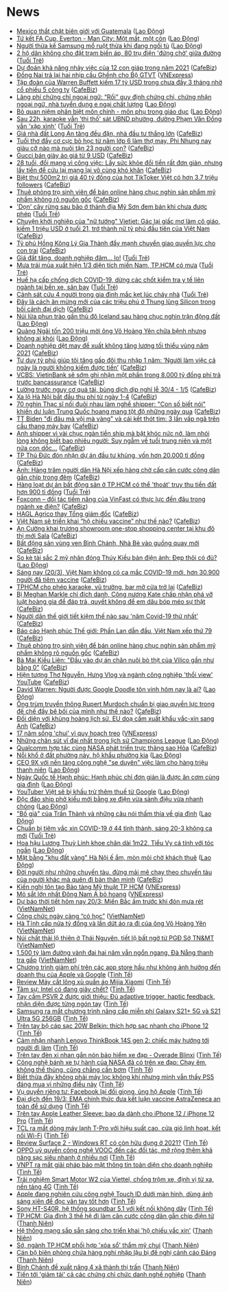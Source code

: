 # News

- [Mexico thắt chặt biên giới với Guatemala](https://laodong.vn/the-gioi/mexico-that-chat-bien-gioi-voi-guatemala-890993.ldo) ([Lao Động](https://laodong.vn))
- [Tứ kết FA Cup, Everton - Man City: Một mất, một còn](https://laodong.vn/bong-da-quoc-te/tu-ket-fa-cup-everton-man-city-mot-mat-mot-con-890972.ldo) ([Lao Động](https://laodong.vn))
- [Người thừa kế Samsung mổ ruột thừa khi đang ngồi tù](https://laodong.vn/the-gioi/nguoi-thua-ke-samsung-mo-ruot-thua-khi-dang-ngoi-tu-891001.ldo) ([Lao Động](https://laodong.vn))
- [2 hộ dân không cho đặt trạm biến áp, 80 trụ điện 'đứng chờ' giữa đường](https://tuoitre.vn/2-ho-dan-khong-cho-dat-tram-bien-ap-80-tru-dien-dung-cho-giua-duong-2021032009271224.htm) ([Tuổi Trẻ](https://tuoitre.vn))
- [Dự đoán khả năng nhảy việc của 12 con giáp trong năm 2021](https://cafebiz.vn/du-doan-kha-nang-nhay-viec-cua-12-con-giap-trong-nam-2021-20210319093921419.chn) ([CafeBiz](https://cafebiz.vn))
- [Đồng Nai trả lại hai nhịp cầu Ghềnh cho Bộ GTVT](https://vnexpress.net/dong-nai-tra-lai-hai-nhip-cau-ghenh-cho-bo-gtvt-4251018.html) ([VNExpress](https://vnexpress.net))
- [Tập đoàn của Warren Buffett kiếm 17 tỷ USD trong chưa đầy 3 tháng nhờ cổ phiếu 5 công ty](https://cafebiz.vn/tap-doan-cua-warren-buffett-kiem-17-ty-usd-trong-chua-day-3-thang-nho-co-phieu-5-cong-ty-20210320084955253.chn) ([CafeBiz](https://cafebiz.vn))
- [Lãng phí chứng chỉ ngoại ngữ: “Rối” quy định chứng chỉ, chứng nhận ngoại ngữ, nhà tuyển dụng e ngại chất lượng](https://laodong.vn/xa-hoi/lang-phi-chung-chi-ngoai-ngu-roi-quy-dinh-chung-chi-chung-nhan-ngoai-ngu-nha-tuyen-dung-e-ngai-chat-luong-890885.ldo) ([Lao Động](https://laodong.vn))
- [Bỏ quan niệm phân biệt môn chính - môn phụ trong giáo dục](https://laodong.vn/xa-hoi/bo-quan-niem-phan-biet-mon-chinh-mon-phu-trong-giao-duc-890891.ldo) ([Lao Động](https://laodong.vn))
- [Sau 22h, karaoke vẫn 'thi thố' sát UBND phường, đường Phạm Văn Đồng vẫn 'xập xình'](https://tuoitre.vn/sau-22h-karaoke-van-thi-tho-sat-ubnd-phuong-duong-pham-van-dong-van-xap-xinh-20210320081127948.htm) ([Tuổi Trẻ](https://tuoitre.vn))
- [Giá nhà đất Long An tăng đều đặn, nhà đầu tư thắng lớn](https://cafebiz.vn/gia-nha-dat-long-an-tang-deu-dan-nha-dau-tu-thang-lon-20210320074548329.chn) ([CafeBiz](https://cafebiz.vn))
- [Tuổi thơ đầy cơ cực bỏ học từ năm lớp 6 làm thợ may, Phi Nhung nay giàu cỡ nào mà nuôi tận 23 người con?](https://cafebiz.vn/tuoi-tho-day-co-cuc-bo-hoc-tu-nam-lop-6-lam-tho-may-phi-nhung-nay-giau-co-nao-ma-nuoi-tan-23-nguoi-con-20210320091722672.chn) ([CafeBiz](https://cafebiz.vn))
- [Gucci bán giày ảo giá từ 9 USD](https://cafebiz.vn/gucci-ban-giay-ao-gia-tu-9-usd-20210320085221082.chn) ([CafeBiz](https://cafebiz.vn))
- [28 tuổi, đổi mạng vì công việc: Lấy sức khỏe đổi tiền rất đơn giản, nhưng lấy tiền để cứu lại mạng lại vô cùng khó khăn](https://cafebiz.vn/28-tuoi-doi-mang-vi-cong-viec-lay-suc-khoe-doi-tien-rat-don-gian-nhung-lay-tien-de-cuu-lai-mang-lai-vo-cung-kho-khan-20210319163133023.chn) ([CafeBiz](https://cafebiz.vn))
- [Biệt thự 500m2 trị giá 40 tỷ đồng của hot TikToker Việt có hơn 3.7 triệu followers](https://cafebiz.vn/biet-thu-500m2-tri-gia-40-ty-dong-cua-hot-tiktoker-viet-co-hon-37-trieu-followers-20210320091410129.chn) ([CafeBiz](https://cafebiz.vn))
- [Thuê phòng trọ sinh viên để bán online hàng chục nghìn sản phẩm mỹ phẩm không rõ nguồn gốc](https://cafebiz.vn/thue-phong-tro-sinh-vien-de-ban-online-hang-chuc-nghin-san-pham-my-pham-khong-ro-nguon-goc-20210320073046033.chn) ([CafeBiz](https://cafebiz.vn))
- ['Dọn' cây rừng sau bão ở thánh địa Mỹ Sơn đem bán khi chưa được phép](https://tuoitre.vn/don-cay-rung-sau-bao-o-thanh-dia-my-son-dem-ban-khi-chua-duoc-phep-2021032009164827.htm) ([Tuổi Trẻ](https://tuoitre.vn))
- [Chuyện khởi nghiệp của "nữ tướng" Vietjet: Gác lại giấc mơ làm cô giáo, kiếm 1 triệu USD ở tuổi 21, trở thành nữ tỷ phú đầu tiên của Việt Nam](https://cafebiz.vn/chuyen-khoi-nghiep-cua-nu-tuong-vietjet-gac-lai-giac-mo-lam-co-giao-kiem-1-trieu-usd-o-tuoi-21-tro-thanh-nu-ty-phu-dau-tien-cua-viet-nam-20210315091206592.chn) ([CafeBiz](https://cafebiz.vn))
- [Tỷ phú Hồng Kông Lý Gia Thành đẩy mạnh chuyển giao quyền lực cho con trai](https://cafebiz.vn/ty-phu-hong-kong-ly-gia-thanh-day-manh-chuyen-giao-quyen-luc-cho-con-trai-20210319134940954.chn) ([CafeBiz](https://cafebiz.vn))
- [Giá đất tăng, doanh nghiệp đâm... lo!](https://tuoitre.vn/gia-dat-tang-doanh-nghiep-dam-lo-20210320081344315.htm) ([Tuổi Trẻ](https://tuoitre.vn))
- [Mưa trái mùa xuất hiện 1/3 diện tích miền Nam, TP.HCM có mưa](https://tuoitre.vn/mua-trai-mua-xuat-hien-1-3-dien-tich-mien-nam-tphcm-co-mua-20210320082856402.htm) ([Tuổi Trẻ](https://tuoitre.vn))
- [Huế hạ cấp chống dịch COVID-19, dừng các chốt kiểm tra y tế liên ngành tại bến xe, sân bay](https://tuoitre.vn/hue-ha-cap-chong-dich-covid-19-dung-cac-chot-kiem-tra-y-te-lien-nganh-tai-ben-xe-san-bay-20210319092502441.htm) ([Tuổi Trẻ](https://tuoitre.vn))
- [Cảnh sát cứu 4 người trong gia đình mắc kẹt lúc cháy nhà](https://tuoitre.vn/canh-sat-cuu-4-nguoi-trong-gia-dinh-mac-ket-luc-chay-nha-20210320082904967.htm) ([Tuổi Trẻ](https://tuoitre.vn))
- [Đây là cách ăn mừng mới của các triệu phú ở Thung lũng Silicon trong bối cảnh đại dịch](https://cafebiz.vn/day-la-cach-an-mung-moi-cua-cac-trieu-phu-o-thung-lung-silicon-trong-boi-canh-dai-dich-20210320085530674.chn) ([CafeBiz](https://cafebiz.vn))
- [Núi lửa phun trào gần thủ đô Iceland sau hàng chục nghìn trận động đất](https://laodong.vn/the-gioi/nui-lua-phun-trao-gan-thu-do-iceland-sau-hang-chuc-nghin-tran-dong-dat-890988.ldo) ([Lao Động](https://laodong.vn))
- [Quảng Ngãi tốn 200 triệu mời ông Võ Hoàng Yên chữa bệnh nhưng không ai khỏi](https://laodong.vn/xa-hoi/quang-ngai-ton-200-trieu-moi-ong-vo-hoang-yen-chua-benh-nhung-khong-ai-khoi-890937.ldo) ([Lao Động](https://laodong.vn))
- [Doanh nghiệp dệt may đề xuất không tăng lương tối thiểu vùng năm 2021](https://cafebiz.vn/doanh-nghiep-det-may-de-xuat-khong-tang-luong-toi-thieu-vung-nam-2021-20210320084605852.chn) ([CafeBiz](https://cafebiz.vn))
- [Tư duy tỷ phú giúp tôi tăng gấp đôi thu nhập 1 năm: ‘Người làm việc cả ngày là người không kiếm được tiền’](https://cafebiz.vn/tu-duy-ty-phu-giup-toi-tang-gap-doi-thu-nhap-1-nam-nguoi-lam-viec-ca-ngay-la-nguoi-khong-kiem-duoc-tien-20210319143828913.chn) ([CafeBiz](https://cafebiz.vn))
- [VCBS: VietinBank sẽ sớm ghi nhận một phần trong 8.000 tỷ đồng phí trả trước bancassurance](https://cafebiz.vn/vcbs-vietinbank-se-som-ghi-nhan-mot-phan-trong-8000-ty-dong-phi-tra-truoc-bancassurance-20210320072748514.chn) ([CafeBiz](https://cafebiz.vn))
- [Lường trước nguy cơ quá tải, bùng dịch dịp nghỉ lễ 30/4 - 1/5](https://cafebiz.vn/luong-truoc-nguy-co-qua-tai-bung-dich-dip-nghi-le-30-4-1-5-20210320082500435.chn) ([CafeBiz](https://cafebiz.vn))
- [Xa lộ Hà Nội bắt đầu thu phí từ ngày 1-4](https://cafebiz.vn/xa-lo-ha-noi-bat-dau-thu-phi-tu-ngay-1-4-20210320082114802.chn) ([CafeBiz](https://cafebiz.vn))
- [70 nghìn Thạc sĩ nối đuôi nhau làm nghề shipper: "Con số biết nói" khiến dư luận Trung Quốc hoang mang tột độ những ngày qua](https://cafebiz.vn/70-nghin-thac-si-noi-duoi-nhau-lam-nghe-shipper-con-so-biet-noi-khien-du-luan-trung-quoc-hoang-mang-tot-do-nhung-ngay-qua-20210320081608415.chn) ([CafeBiz](https://cafebiz.vn))
- [TT Biden "đi đâu mà vội mà vàng" và cái kết thót tim: 3 lần vấp ngã trên cầu thang máy bay](https://cafebiz.vn/tt-biden-di-dau-ma-voi-ma-vang-va-cai-ket-thot-tim-3-lan-vap-nga-tren-cau-thang-may-bay-20210320081441356.chn) ([CafeBiz](https://cafebiz.vn))
- [Anh shipper vì vài chục ngàn tiền ship mà bật khóc nức nở, làm nhói lòng không biết bao nhiêu người: Suy ngẫm về tuổi trung niên và một nửa con dốc...](https://cafebiz.vn/anh-shipper-vi-vai-chuc-ngan-tien-ship-ma-bat-khoc-nuc-no-lam-nhoi-long-khong-biet-bao-nhieu-nguoi-suy-ngam-ve-tuoi-trung-nien-va-mot-nua-con-doc-20210319163906264.chn) ([CafeBiz](https://cafebiz.vn))
- [TP Thủ Đức đón nhận dự án đầu tư khủng, vốn hơn 20.000 tỉ đồng](https://cafebiz.vn/tp-thu-duc-don-nhan-du-an-dau-tu-khung-von-hon-20000-ti-dong-20210320080934726.chn) ([CafeBiz](https://cafebiz.vn))
- [Ảnh: Hàng trăm người dân Hà Nội xếp hàng chờ cấp căn cước công dân gắn chíp trong đêm](https://cafebiz.vn/anh-hang-tram-nguoi-dan-ha-noi-xep-hang-cho-cap-can-cuoc-cong-dan-gan-chip-trong-dem-20210320080932369.chn) ([CafeBiz](https://cafebiz.vn))
- [Hàng loạt dự án bất động sản ở TP.HCM có thể 'thoát' truy thu tiền đất hơn 900 tỉ đồng](https://tuoitre.vn/hang-loat-du-an-bat-dong-san-o-tp-hcm-co-the-thoat-truy-thu-tien-dat-hon-900-ti-dong-20210320080016006.htm) ([Tuổi Trẻ](https://tuoitre.vn))
- [Foxconn – đối tác tiềm năng của VinFast có thực lực đến đâu trong ngành xe điện?](https://cafebiz.vn/foxconn-doi-tac-tiem-nang-cua-vinfast-co-thuc-luc-den-dau-trong-nganh-xe-dien-20210320080615166.chn) ([CafeBiz](https://cafebiz.vn))
- [HAGL Agrico thay Tổng giám đốc](https://cafebiz.vn/hagl-agrico-thay-tong-giam-doc-20210320070446315.chn) ([CafeBiz](https://cafebiz.vn))
- [Việt Nam sẽ triển khai “hộ chiếu vaccine” như thế nào?](https://cafebiz.vn/viet-nam-se-trien-khai-ho-chieu-vaccine-nhu-the-nao-20210320080227285.chn) ([CafeBiz](https://cafebiz.vn))
- [An Cường khai trương showroom one-stop shopping center tại khu đô thị mới Sala](https://cafebiz.vn/an-cuong-khai-truong-showroom-one-stop-shopping-center-tai-khu-do-thi-moi-sala-20210319151429515.chn) ([CafeBiz](https://cafebiz.vn))
- [Bất động sản vùng ven Bình Chánh, Nhà Bè vào guồng quay mới](https://cafebiz.vn/bat-dong-san-vung-ven-binh-chanh-nha-be-vao-guong-quay-moi-20210319144337317.chn) ([CafeBiz](https://cafebiz.vn))
- [So kè tài sắc 2 mỹ nhân đóng Thúy Kiều bản điện ảnh: Đẹp thôi có đủ?](https://laodong.vn/photo/so-ke-tai-sac-2-my-nhan-dong-thuy-kieu-ban-dien-anh-dep-thoi-co-du-890932.ldo) ([Lao Động](https://laodong.vn))
- [Sáng nay (20/3), Việt Nam không có ca mắc COVID-19 mới, hơn 30.900 người đã tiêm vaccine](https://cafebiz.vn/sang-nay-20-3-viet-nam-khong-co-ca-mac-covid-19-moi-hon-30900-nguoi-da-tiem-vaccine-20210320075752591.chn) ([CafeBiz](https://cafebiz.vn))
- [TPHCM cho phép karaoke, vũ trường, bar mở cửa trở lại](https://cafebiz.vn/tphcm-cho-phep-karaoke-vu-truong-bar-mo-cua-tro-lai-20210320075542888.chn) ([CafeBiz](https://cafebiz.vn))
- [Bị Meghan Markle chỉ đích danh, Công nương Kate chấp nhận phá vỡ luật hoàng gia để đáp trả, quyết không để em dâu bóp méo sự thật](https://cafebiz.vn/bi-meghan-markle-chi-dich-danh-cong-nuong-kate-chap-nhan-pha-vo-luat-hoang-gia-de-dap-tra-quyet-khong-de-em-dau-bop-meo-su-that-2021032007511586.chn) ([CafeBiz](https://cafebiz.vn))
- [Người dân thế giới tiết kiệm thế nào sau 'năm Covid-19 thứ nhất'](https://cafebiz.vn/nguoi-dan-the-gioi-tiet-kiem-the-nao-sau-nam-covid-19-thu-nhat-20210320074928887.chn) ([CafeBiz](https://cafebiz.vn))
- [Báo cáo Hạnh phúc Thế giới: Phần Lan dẫn đầu, Việt Nam xếp thứ 79](https://cafebiz.vn/bao-cao-hanh-phuc-the-gioi-phan-lan-dan-dau-viet-nam-xep-thu-79-20210320074532067.chn) ([CafeBiz](https://cafebiz.vn))
- [Thuê phòng trọ sinh viên để bán online hàng chục nghìn sản phẩm mỹ phẩm không rõ nguồn gốc](https://cafebiz.vn/thue-phong-tro-sinh-vien-de-ban-online-hang-chuc-nghin-san-pham-my-pham-khong-ro-nguon-goc-20210320074312088.chn) ([CafeBiz](https://cafebiz.vn))
- [Bà Mai Kiều Liên: "Đầu vào dự án chăn nuôi bò thịt của Vilico gần như bằng 0"](https://cafebiz.vn/ba-mai-kieu-lien-dau-vao-du-an-chan-nuoi-bo-thit-cua-vilico-gan-nhu-bang-0-20210320072231787.chn) ([CafeBiz](https://cafebiz.vn))
- [Hiện tượng Thơ Nguyễn, Hưng Vlog và ngành công nghiệp 'thổi view' YouTube](https://cafebiz.vn/hien-tuong-tho-nguyen-hung-vlog-va-nganh-cong-nghiep-thoi-view-youtube-20210320073938345.chn) ([CafeBiz](https://cafebiz.vn))
- [David Warren: Người được Google Doodle tôn vinh hôm nay là ai?](https://laodong.vn/the-gioi/david-warren-nguoi-duoc-google-doodle-ton-vinh-hom-nay-la-ai-890978.ldo) ([Lao Động](https://laodong.vn))
- [Ông trùm truyền thông Rupert Murdoch chuẩn bị giao quyền lực trong đế chế đầy bê bối của mình như thế nào?](https://cafebiz.vn/ong-trum-truyen-thong-rupert-murdoch-chuan-bi-giao-quyen-luc-trong-de-che-day-be-boi-cua-minh-nhu-the-nao-20210319205718802.chn) ([CafeBiz](https://cafebiz.vn))
- [Đối diện với khủng hoảng lịch sử, EU doạ cấm xuất khẩu vắc-xin sang Anh](https://cafebiz.vn/doi-dien-voi-khung-hoang-lich-su-eu-doa-cam-xuat-khau-vac-xin-sang-anh-20210319202318359.chn) ([CafeBiz](https://cafebiz.vn))
- [17 năm sống 'chui' vì quy hoạch treo](https://vnexpress.net/17-nam-song-chui-vi-quy-hoach-treo-4250755.html) ([VNExpress](https://vnexpress.net))
- [Những chân sút vĩ đại nhất trong lịch sử Champions League](https://laodong.vn/infographic/nhung-chan-sut-vi-dai-nhat-trong-lich-su-champions-league-889408.ldo) ([Lao Động](https://laodong.vn))
- [Qualcomm hợp tác cùng NASA phát triển trực thăng sao Hỏa](https://cafebiz.vn/qualcomm-hop-tac-cung-nasa-phat-trien-truc-thang-sao-hoa-20210319165537901.chn) ([CafeBiz](https://cafebiz.vn))
- [Nỗi khổ ở đất phường này, hộ khẩu phường kia](https://laodong.vn/xa-hoi/noi-kho-o-dat-phuong-nay-ho-khau-phuong-kia-890888.ldo) ([Lao Động](https://laodong.vn))
- [CEO 9X với nền tảng công nghệ &quot;se duyên&quot; việc làm cho hàng triệu thanh niên](https://laodong.vn/video/ceo-9x-voi-nen-tang-cong-nghe-se-duyen-viec-lam-cho-hang-trieu-thanh-nien-890906.ldo) ([Lao Động](https://laodong.vn))
- [Ngày Quốc tế Hạnh phúc: Hạnh phúc chỉ đơn giản là được ăn cơm cùng gia đình](https://laodong.vn/video/ngay-quoc-te-hanh-phuc-hanh-phuc-chi-don-gian-la-duoc-an-com-cung-gia-dinh-890029.ldo) ([Lao Động](https://laodong.vn))
- [YouTuber Việt sẽ bị khấu trừ thêm thuế từ Google](https://laodong.vn/kinh-te/youtuber-viet-se-bi-khau-tru-them-thue-tu-google-890870.ldo) ([Lao Động](https://laodong.vn))
- [Độc đáo ship phở kiểu mới bằng xe điện vừa sành điệu vừa nhanh chóng](https://laodong.vn/video-thoi-su/doc-dao-ship-pho-kieu-moi-bang-xe-dien-vua-sanh-dieu-vua-nhanh-chong-890924.ldo) ([Lao Động](https://laodong.vn))
- [&quot;Bố già&quot; của Trấn Thành và những câu nói thấm thía về gia đình](https://laodong.vn/photo/bo-gia-cua-tran-thanh-va-nhung-cau-noi-tham-thia-ve-gia-dinh-890756.ldo) ([Lao Động](https://laodong.vn))
- [Chuẩn bị tiêm vắc xin COVID-19 ở 44 tỉnh thành, sáng 20-3 không ca mới](https://tuoitre.vn/chuan-bi-tiem-vacxin-covid-19-o-44-tinh-thanh-sang-20-3-khong-ca-moi-20210320061358825.htm) ([Tuổi Trẻ](https://tuoitre.vn))
- [Hoa hậu Lương Thuỳ Linh khoe chân dài 1m22, Tiểu Vy cá tính với tóc ngắn](https://laodong.vn/photo/hoa-hau-luong-thuy-linh-khoe-chan-dai-1m22-tieu-vy-ca-tinh-voi-toc-ngan-890922.ldo) ([Lao Động](https://laodong.vn))
- [Mặt bằng &quot;khu đất vàng&quot; Hà Nội ế ẩm, mòn mỏi chờ khách thuê](https://laodong.vn/photo/mat-bang-khu-dat-vang-ha-noi-e-am-mon-moi-cho-khach-thue-890786.ldo) ([Lao Động](https://laodong.vn))
- [Đời người như những chuyến tàu, đừng mải mê chạy theo chuyến tàu của người khác mà quên đi bản thân mình](https://cafebiz.vn/doi-nguoi-nhu-nhung-chuyen-tau-dung-mai-me-chay-theo-chuyen-tau-cua-nguoi-khac-ma-quen-di-ban-than-minh-20210319153246355.chn) ([CafeBiz](https://cafebiz.vn))
- [Kiến nghị tôn tạo Bảo tàng Mỹ thuật TP HCM](https://vnexpress.net/kien-nghi-ton-tao-bao-tang-my-thuat-tp-hcm-4251150.html) ([VNExpress](https://vnexpress.net))
- [Mỏ sắt lớn nhất Đông Nam Á bỏ hoang](https://vnexpress.net/mo-sat-lon-nhat-dong-nam-a-bo-hoang-4250048.html) ([VNExpress](https://vnexpress.net))
- [Dự báo thời tiết hôm nay 20/3: Miền Bắc ấm trước khi đón mưa rét](http://vietnamnet.vn/vn/thoi-su/du-bao-thoi-tiet-hom-nay-20-3-mien-bac-am-truoc-khi-don-mua-ret-720932.html) ([VietNamNet](https://vietnamnet.vn))
- [Công chức ngày càng “có học”](http://vietnamnet.vn/vn/thoi-su/cong-chuc-ngay-cang-co-hoc-720844.html) ([VietNamNet](https://vietnamnet.vn))
- [Hà Tĩnh cấp nửa tỷ đồng và lần dứt áo ra đi của ông Võ Hoàng Yên](http://vietnamnet.vn/vn/thoi-su/ha-tinh-cap-nua-ty-dong-va-lan-dut-ao-ra-di-cua-ong-vo-hoang-yen-720868.html) ([VietNamNet](https://vietnamnet.vn))
- [Núi chất thải lộ thiên ở Thái Nguyên, tiết lộ bất ngờ từ PGĐ Sở TN&MT](http://vietnamnet.vn/vn/thoi-su/moi-truong/nui-chat-thai-lo-thien-o-thai-nguyen-tiet-lo-bat-ngo-tu-pgd-so-tn-mt-719871.html) ([VietNamNet](https://vietnamnet.vn))
- [1.500 tỷ làm đường vành đai hai năm vẫn ngổn ngang, Đà Nẵng thanh tra gấp](http://vietnamnet.vn/vn/thoi-su/1-500-ty-la-m-du-o-ng-va-nh-dai-hai-na-m-va-n-ngo-n-ngang-da-na-ng-thanh-tra-ga-p-720931.html) ([VietNamNet](https://vietnamnet.vn))
- [Chương trình giảm phí trên các app store hầu như không ảnh hưởng đến doanh thu của Apple và Google](https://tinhte.vn/thread/chuong-trinh-giam-phi-tren-cac-app-store-hau-nhu-khong-anh-huong-den-doanh-thu-cua-apple-va-google.3296254/) ([Tinh Tế](https://tinhte.vn))
- [Review Máy cắt lông xù quần áo Mijia Xiaomi](https://tinhte.vn/thread/review-may-cat-long-xu-quan-ao-mijia-xiaomi.3296265/) ([Tinh Tế](https://tinhte.vn))
- [Tâm sự: Intel có đang giãy chết?](https://tinhte.vn/thread/tam-su-intel-co-dang-giay-chet.3295270/) ([Tinh Tế](https://tinhte.vn))
- [Tay cầm PSVR 2 được giới thiệu: Đủ adaptive trigger, haptic feedback, nhận diện được từng ngón tay](https://tinhte.vn/thread/tay-cam-psvr-2-duoc-gioi-thieu-du-adaptive-trigger-haptic-feedback-nhan-dien-duoc-tung-ngon-tay.3296301/) ([Tinh Tế](https://tinhte.vn))
- [Samsung ra mắt chương trình nâng cấp miễn phí Galaxy S21+ 5G và S21 Ultra 5G 256GB](https://tinhte.vn/thread/samsung-ra-mat-chuong-trinh-nang-cap-mien-phi-galaxy-s21-5g-va-s21-ultra-5g-256gb.3296240/) ([Tinh Tế](https://tinhte.vn))
- [Trên tay bộ cáp sạc 20W Belkin: thích hợp sạc nhanh cho iPhone 12](https://tinhte.vn/thread/tren-tay-bo-cap-sac-20w-belkin-thich-hop-sac-nhanh-cho-iphone-12.3294345/) ([Tinh Tế](https://tinhte.vn))
- [Cảm nhận nhanh Lenovo ThinkBook 14S gen 2: chiếc máy hướng tới người đi làm](https://tinhte.vn/thread/cam-nhan-nhanh-lenovo-thinkbook-14s-gen-2-chiec-may-huong-toi-nguoi-di-lam.3293970/) ([Tinh Tế](https://tinhte.vn))
- [Trên tay đèn xi nhan gắn nón bảo hiểm xe đạp - Overade Blinxi](https://tinhte.vn/thread/tren-tay-den-xi-nhan-gan-non-bao-hiem-xe-dap-overade-blinxi.3296349/) ([Tinh Tế](https://tinhte.vn))
- [Công nghệ bánh xe tự hành của NASA đã có trên xe đạp: Chạy êm, không thể thủng, cũng chẳng cần bơm](https://tinhte.vn/thread/cong-nghe-banh-xe-tu-hanh-cua-nasa-da-co-tren-xe-dap-chay-em-khong-the-thung-cung-chang-can-bom.3296270/) ([Tinh Tế](https://tinhte.vn))
- [Biết thừa đây không phải máy lọc không khí nhưng mình vẫn thấy PS5 đáng mua vì những điều này](https://tinhte.vn/thread/biet-thua-day-khong-phai-may-loc-khong-khi-nhung-minh-van-thay-ps5-dang-mua-vi-nhung-dieu-nay.3295863/) ([Tinh Tế](https://tinhte.vn))
- [Vụ quyền riêng tư: Facebook lại đổi giọng, ủng hộ Apple](https://tinhte.vn/thread/vu-quyen-rieng-tu-facebook-lai-doi-giong-ung-ho-apple.3296146/) ([Tinh Tế](https://tinhte.vn))
- [Đại dịch đến 19/3: EMA chính thức đưa kết luận vaccine AstraZeneca an toàn để sử dụng](https://tinhte.vn/thread/dai-dich-den-19-3-ema-chinh-thuc-dua-ket-luan-vaccine-astrazeneca-an-toan-de-su-dung.3296231/) ([Tinh Tế](https://tinhte.vn))
- [Trên tay Apple Leather Sleeve: bao da dành cho iPhone 12 / iPhone 12 Pro](https://tinhte.vn/thread/tren-tay-apple-leather-sleeve-bao-da-danh-cho-iphone-12-iphone-12-pro.3296366/) ([Tinh Tế](https://tinhte.vn))
- [TCL ra mắt dòng máy lạnh T-Pro với hiệu suất cao, cửa gió linh hoạt, kết nối Wi-Fi](https://tinhte.vn/thread/tcl-ra-mat-dong-may-lanh-t-pro-voi-hieu-suat-cao-cua-gio-linh-hoat-ket-noi-wi-fi.3294597/) ([Tinh Tế](https://tinhte.vn))
- [Review Surface 2 - Windows RT có còn hữu dụng ở 2021?](https://tinhte.vn/thread/review-surface-2-windows-rt-co-con-huu-dung-o-2021.3296361/) ([Tinh Tế](https://tinhte.vn))
- [OPPO uỷ quyền công nghệ VOOC đến các đối tác, mở rộng thêm khả năng sạc siêu nhanh ở nhiều nơi](https://tinhte.vn/thread/oppo-uy-quyen-cong-nghe-vooc-den-cac-doi-tac-mo-rong-them-kha-nang-sac-sieu-nhanh-o-nhieu-noi.3296227/) ([Tinh Tế](https://tinhte.vn))
- [VNPT ra mắt giải pháp bảo mật thông tin toàn diện cho doanh nghiệp](https://tinhte.vn/thread/vnpt-ra-mat-giai-phap-bao-mat-thong-tin-toan-dien-cho-doanh-nghiep.3296275/) ([Tinh Tế](https://tinhte.vn))
- [Trải nghiệm Smart Motor W2 của Viettel, chống trộm xe, định vị từ xa, nền tảng 4G](https://tinhte.vn/thread/trai-nghiem-smart-motor-w2-cua-viettel-chong-trom-xe-dinh-vi-tu-xa-nen-tang-4g.3293811/) ([Tinh Tế](https://tinhte.vn))
- [Apple đang nghiên cứu công nghệ Touch ID dưới màn hình, dùng ánh sáng xiên để đọc vân tay tốt hơn](https://tinhte.vn/thread/apple-dang-nghien-cuu-cong-nghe-touch-id-duoi-man-hinh-dung-anh-sang-xien-de-doc-van-tay-tot-hon.3296244/) ([Tinh Tế](https://tinhte.vn))
- [Sony HT-S40R, hệ thống soundbar 5.1 với kết nối không dây](https://tinhte.vn/thread/sony-ht-s40r-he-thong-soundbar-5-1-voi-ket-noi-khong-day.3296211/) ([Tinh Tế](https://tinhte.vn))
- [TP.HCM: Gia đình 3 thế hệ đi làm căn cước công dân gắn chip điện tử](https://thanhnien.vn/thoi-su/tphcm-gia-dinh-3-the-he-di-lam-can-cuoc-cong-dan-gan-chip-dien-tu-1356536.html) ([Thanh Niên](https://thanhnien.vn))
- [Hệ thống mạng sắp sẵn sàng cho triển khai 'hộ chiếu vắc xin'](https://thanhnien.vn/thoi-su/he-thong-mang-sap-san-sang-cho-trien-khai-ho-chieu-vac-xin-1356622.html) ([Thanh Niên](https://thanhnien.vn))
- [Sở, ngành TP.HCM phối hợp 'xóa sổ' thẩm mỹ chui](https://thanhnien.vn/thoi-su/so-nganh-tphcm-phoi-hop-xoa-so-tham-my-chui-1356625.html) ([Thanh Niên](https://thanhnien.vn))
- [Cán bộ biên phòng chứa hàng nghi nhập lậu bị đề nghị cảnh cáo Đảng](https://thanhnien.vn/thoi-su/can-bo-bien-phong-chua-hang-nghi-nhap-lau-bi-de-nghi-canh-cao-dang-1356574.html) ([Thanh Niên](https://thanhnien.vn))
- [Bình Chánh đề xuất nâng 4 xã thành thị trấn](https://thanhnien.vn/thoi-su/binh-chanh-de-xuat-nang-4-xa-thanh-thi-tran-1356627.html) ([Thanh Niên](https://thanhnien.vn))
- [Tiến tới 'giảm tải' cả các chứng chỉ chức danh nghề nghiệp](https://thanhnien.vn/thoi-su/tien-toi-giam-tai-ca-cac-chung-chi-chuc-danh-nghe-nghiep-1356623.html) ([Thanh Niên](https://thanhnien.vn))
